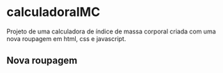 # calculadoraIMC
Projeto de uma calculadora de índice de massa corporal criada com uma nova roupagem em html, css e javascript.
## Nova roupagem
